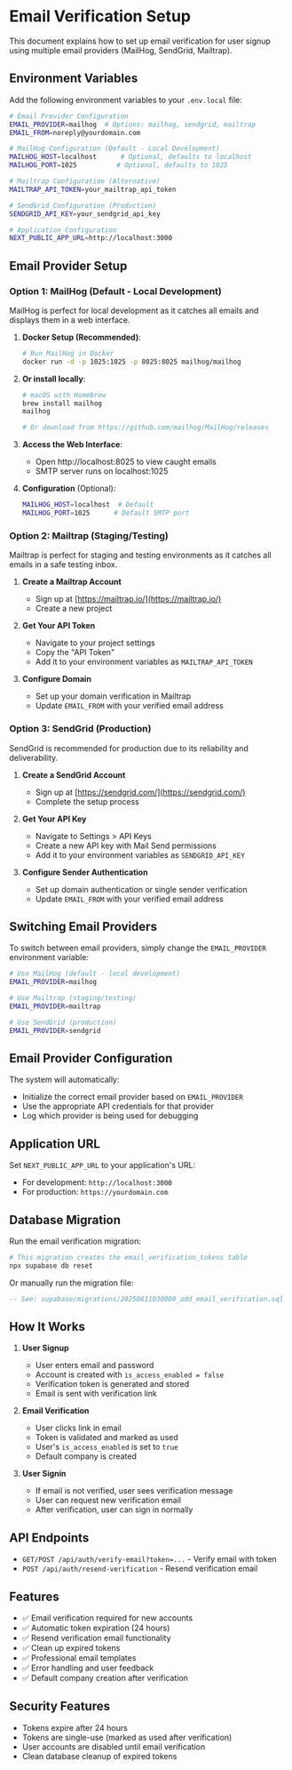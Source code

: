 # Email Verification Setup

This document explains how to set up email verification for user signup using multiple email providers (MailHog, SendGrid, Mailtrap).

## Environment Variables

Add the following environment variables to your `.env.local` file:

```bash
# Email Provider Configuration
EMAIL_PROVIDER=mailhog  # Options: mailhog, sendgrid, mailtrap
EMAIL_FROM=noreply@yourdomain.com

# MailHog Configuration (Default - Local Development)
MAILHOG_HOST=localhost      # Optional, defaults to localhost
MAILHOG_PORT=1025          # Optional, defaults to 1025

# Mailtrap Configuration (Alternative)
MAILTRAP_API_TOKEN=your_mailtrap_api_token

# SendGrid Configuration (Production)
SENDGRID_API_KEY=your_sendgrid_api_key

# Application Configuration  
NEXT_PUBLIC_APP_URL=http://localhost:3000
```

## Email Provider Setup

### Option 1: MailHog (Default - Local Development)

MailHog is perfect for local development as it catches all emails and displays them in a web interface.

1. **Docker Setup (Recommended)**:
   ```bash
   # Run MailHog in Docker
   docker run -d -p 1025:1025 -p 8025:8025 mailhog/mailhog
   ```

2. **Or install locally**:
   ```bash
   # macOS with Homebrew
   brew install mailhog
   mailhog
   
   # Or download from https://github.com/mailhog/MailHog/releases
   ```

3. **Access the Web Interface**:
   - Open http://localhost:8025 to view caught emails
   - SMTP server runs on localhost:1025

4. **Configuration** (Optional):
   ```bash
   MAILHOG_HOST=localhost  # Default
   MAILHOG_PORT=1025      # Default SMTP port
   ```

### Option 2: Mailtrap (Staging/Testing)

Mailtrap is perfect for staging and testing environments as it catches all emails in a safe testing inbox.

1. **Create a Mailtrap Account**
   - Sign up at [https://mailtrap.io/](https://mailtrap.io/)
   - Create a new project

2. **Get Your API Token**
   - Navigate to your project settings
   - Copy the "API Token"
   - Add it to your environment variables as `MAILTRAP_API_TOKEN`

3. **Configure Domain**
   - Set up your domain verification in Mailtrap
   - Update `EMAIL_FROM` with your verified email address

### Option 3: SendGrid (Production)

SendGrid is recommended for production due to its reliability and deliverability.

1. **Create a SendGrid Account**
   - Sign up at [https://sendgrid.com/](https://sendgrid.com/)
   - Complete the setup process

2. **Get Your API Key**
   - Navigate to Settings > API Keys
   - Create a new API key with Mail Send permissions
   - Add it to your environment variables as `SENDGRID_API_KEY`

3. **Configure Sender Authentication**
   - Set up domain authentication or single sender verification
   - Update `EMAIL_FROM` with your verified email address

## Switching Email Providers

To switch between email providers, simply change the `EMAIL_PROVIDER` environment variable:

```bash
# Use MailHog (default - local development)
EMAIL_PROVIDER=mailhog

# Use Mailtrap (staging/testing)
EMAIL_PROVIDER=mailtrap

# Use SendGrid (production)
EMAIL_PROVIDER=sendgrid
```

## Email Provider Configuration

The system will automatically:
- Initialize the correct email provider based on `EMAIL_PROVIDER`
- Use the appropriate API credentials for that provider
- Log which provider is being used for debugging

## Application URL

Set `NEXT_PUBLIC_APP_URL` to your application's URL:
- For development: `http://localhost:3000`
- For production: `https://yourdomain.com`

## Database Migration

Run the email verification migration:

```bash
# This migration creates the email_verification_tokens table
npx supabase db reset
```

Or manually run the migration file:
```sql
-- See: supabase/migrations/20250611030000_add_email_verification.sql
```

## How It Works

1. **User Signup**
   - User enters email and password
   - Account is created with `is_access_enabled = false`
   - Verification token is generated and stored
   - Email is sent with verification link

2. **Email Verification**
   - User clicks link in email
   - Token is validated and marked as used
   - User's `is_access_enabled` is set to `true`
   - Default company is created

3. **User Signin**
   - If email is not verified, user sees verification message
   - User can request new verification email
   - After verification, user can sign in normally

## API Endpoints

- `GET/POST /api/auth/verify-email?token=...` - Verify email with token
- `POST /api/auth/resend-verification` - Resend verification email

## Features

- ✅ Email verification required for new accounts
- ✅ Automatic token expiration (24 hours)
- ✅ Resend verification email functionality
- ✅ Clean up expired tokens
- ✅ Professional email templates
- ✅ Error handling and user feedback
- ✅ Default company creation after verification

## Security Features

- Tokens expire after 24 hours
- Tokens are single-use (marked as used after verification)
- User accounts are disabled until email verification
- Clean database cleanup of expired tokens 